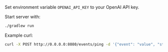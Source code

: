 


Set environment variable `OPENAI_API_KEY` to your OpenAI API key.

Start server with:
```bash
./gradlew run
```

Example curl:
 ```bash
curl -X POST http://0.0.0.0:8080/events/ping -d '{"event": "value", "status": up}' 
```
